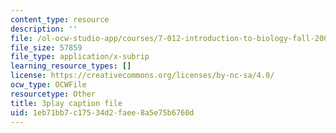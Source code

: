 ```yaml
---
content_type: resource
description: ''
file: /ol-ocw-studio-app/courses/7-012-introduction-to-biology-fall-2004/1eb71bb7c17534d2faee8a5e75b6760d_TdJBLu6hPc.srt
file_size: 57859
file_type: application/x-subrip
learning_resource_types: []
license: https://creativecommons.org/licenses/by-nc-sa/4.0/
ocw_type: OCWFile
resourcetype: Other
title: 3play caption file
uid: 1eb71bb7-c175-34d2-faee-8a5e75b6760d
---
```

